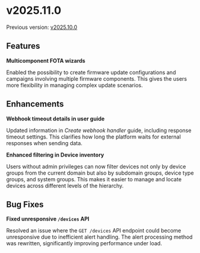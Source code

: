 # v2025.11.0

Previous version: [v2025.10.0](./v2025.10.0.md)

## Features

**Multicomponent FOTA wizards**

Enabled the possibility to create firmware update configurations and campaigns involving multiple firmware components. This gives the users more flexibility in managing complex update scenarios.

## Enhancements

**Webhook timeout details in user guide**

Updated information in *Create webhook handler* guide, including response timeout settings. This clarifies how long the platform waits for external responses when sending data.

**Enhanced filtering in Device inventory**

Users without admin privileges can now filter devices not only by device groups from the current domain but also by subdomain groups, device type groups, and system groups. This makes it easier to manage and locate devices across different levels of the hierarchy.

## Bug Fixes

**Fixed unresponsive `/devices` API**

Resolved an issue where the `GET /devices` API endpoint could become unresponsive due to inefficient alert handling. The alert processing method was rewritten, significantly improving performance under load.

